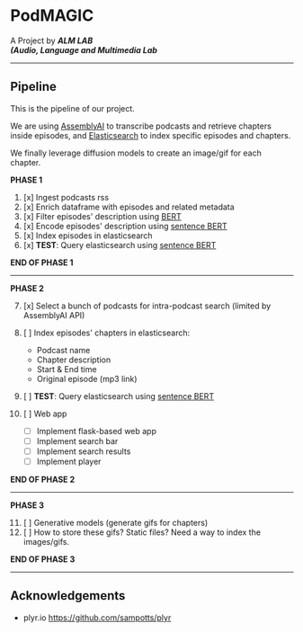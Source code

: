 # PodMAGIC

A Project by ***ALM LAB***  
***(Audio, Language and Multimedia Lab***

---

## Pipeline
This is the pipeline of our project. 

We are using [AssemblyAI](https://www.assemblyai.com/) to transcribe podcasts and retrieve chapters inside episodes, and [Elasticsearch](https://www.elastic.co/) to index specific episodes and chapters.

We finally leverage diffusion models to create an image/gif for each chapter.

**PHASE 1**

1. [x] Ingest podcasts rss 
2. [x] Enrich dataframe with episodes and related metadata 
3. [x] Filter episodes' description using [BERT](https://huggingface.co/morenolq/spotify-podcast-advertising-classification) 
4. [x] Encode episodes' description using [sentence BERT](https://sbert.net/docs/pretrained_models.html) 
5. [x] Index episodes in elasticsearch 
6. [x] **TEST**: Query elasticsearch using [sentence BERT](https://sbert.net/docs/pretrained_models.html) 

**END OF PHASE 1**

---

**PHASE 2**

7. [x] Select a bunch of podcasts for intra-podcast search (limited by AssemblyAI API)
8. [ ] Index episodes' chapters in elasticsearch:

    - Podcast name
    - Chapter description
    - Start & End time
    - Original episode (mp3 link)

9. [ ] **TEST**: Query elasticsearch using [sentence BERT](https://sbert.net/docs/pretrained_models.html)

10. [ ] Web app

    - [ ] Implement flask-based web app
    - [ ] Implement search bar
    - [ ] Implement search results
    - [ ] Implement player

**END OF PHASE 2**

---

**PHASE 3**

11. [ ] Generative models (generate gifs for chapters)
12. [ ] How to store these gifs? Static files? Need a way to index the images/gifs.

**END OF PHASE 3**

 ---

## Acknowledgements

- plyr.io https://github.com/sampotts/plyr
